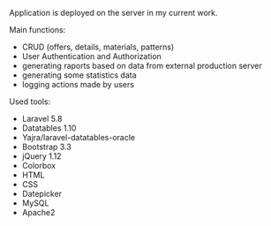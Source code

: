 Application is deployed on the server in my current work.

Main functions:
- CRUD (offers, details, materials, patterns)
- User Authentication and Authorization
- generating raports based on data from external production server
- generating some statistics data
- logging actions made by users


Used tools:
- Laravel 5.8
- Datatables 1.10
- Yajra/laravel-datatables-oracle
- Bootstrap 3.3
- jQuery 1.12
- Colorbox
- HTML
- CSS
- Datepicker
- MySQL
- Apache2